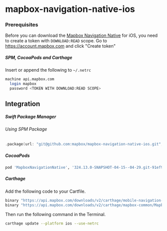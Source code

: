 # mapbox-navigation-native-ios

### Prerequisites

Before you can download the [Mapbox Navigation Native](https://github.com/mapbox/mapbox-navigation-native) for iOS, you need to create a token with `DOWNLOAD:READ` scope.
Go to https://account.mapbox.com and click "Create token"

##### SPM, CocoaPods and Carthage
Insert or append the following to `~/.netrc`

```bash
machine api.mapbox.com
  login mapbox
  password <TOKEN WITH DOWNLOAD:READ SCOPE>
```

## Integration

##### Swift Package Manager

###### Using SPM Package

```swift
.package(url: "git@github.com:mapbox/mapbox-navigation-native-ios.git", from: "324.13.0-SNAPSHOT-04-15--04-29.git-91ef901-SNAPSHOT.0415T1356Z.3359216"),
```

##### CocoaPods

```ruby
pod 'MapboxNavigationNative', '324.13.0-SNAPSHOT-04-15--04-29.git-91ef901-SNAPSHOT.0415T1356Z.3359216'
```

##### Carthage

Add the following code to your Cartfile.

```bash
binary "https://api.mapbox.com/downloads/v2/carthage/mobile-navigation-native/MapboxNavigationNative.json" == 324.13.0-SNAPSHOT-04-15--04-29.git-91ef901-SNAPSHOT.0415T1356Z.3359216
binary "https://api.mapbox.com/downloads/v2/carthage/mapbox-common/MapboxCommon-ios.json" == 24.13.0-SNAPSHOT-04-15--04-29.git-91ef901
```

Then run the following command in the Terminal.
```bash
carthage update --platform ios --use-netrc
```
